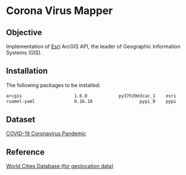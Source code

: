 # Corona Virus Mapper

## Objective
Implementation of [Esri](https://www.esri.com/en-us/home) ArcGIS API, the leader of Geographic Information Systems (GIS).

## Installation
The following packages to be installed:

```bash
arcgis                    1.6.0            py37h39e3cac_1    esri
ruamel-yaml               0.16.10                  pypi_0    pypi
```

## Dataset
[COVID-19 Coronavirus Pandemic](https://www.worldometers.info/coronavirus/)

## Reference
[World Cities Database (for geolocation data)](https://simplemaps.com/data/world-cities)
